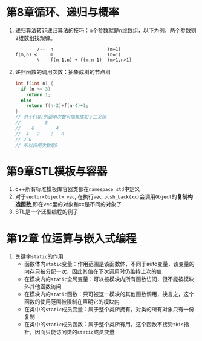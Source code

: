 # 第8章循环、递归与概率
1. 递归算法转非递归算法的技巧：n个参数就是n维数组，以下为例，两个参数则2维数组找规律。
    ```
            /--  n                    (m=1)
    f(m,n) <     m                    (n=1)
            \--  f(m-1,n) + f(m,n-1)  (m>1,n>1)
    ```
2. 递归函数的调用次数：抽象成树的节点树
    ```c++
    int f(int n) {
      if (n <= 3)
        return 1;
      else
        return f(n-2)+f(n-4)+1;
    }
    // 对于f(8)的调用次数可抽象成如下二叉树
    //         8
    //    6        4
    //  4   2    2   0
    // 2 0
    // 所以调用次数是9
    ```


# 第9章STL模板与容器
1. c++所有标准模板库容器类都在`namespace std`中定义
2. 对于`vector<Object> vec`, 在执行`vec.push_back(xx)`会调用`Object`的**复制构造函数**,即在vec里的对象和xx是不同的对象了
3. STL是一个泛型编程的例子


# 第12章 位运算与嵌入式编程
1. 关键字`static`的作用
    + 函数体内`static`变量：作用范围是该函数体，不同于auto变量，该变量的内存只被分配一次，因此其值在下次调用时仍维持上次的值
    + 在模块内的`static`全局变量：可以被模块内所有函数访问，但不能被模块外其他函数访问
    + 在模块内的`static`函数：只可被这一模块的其他函数调用，换言之，这个函数的使用范围被限制在声明它的模块内
    + 在类中的`static`成员变量：属于整个类所拥有，对类的所有对象只有一份复制
    + 在类中的`static`成员函数：属于整个类所有用，这个函数不接受`this`指针，因而只能访问类的`static`成员变量